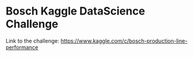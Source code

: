 # Bosch Kaggle DataScience Challenge 
Link to the challenge: https://www.kaggle.com/c/bosch-production-line-performance
